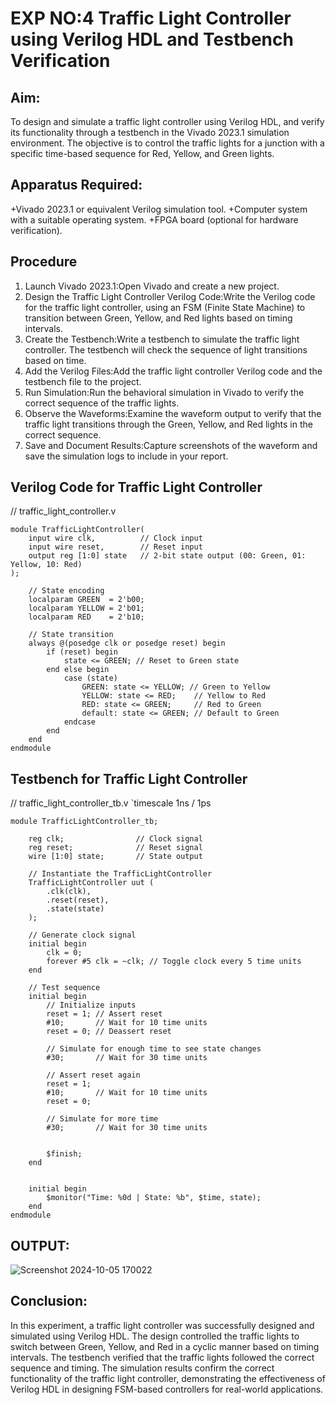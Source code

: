 #   EXP NO:4 Traffic Light Controller using Verilog HDL and Testbench Verification

## Aim:
To design and simulate a traffic light controller using Verilog HDL, and verify its functionality through a testbench in the Vivado 2023.1 simulation environment. The objective is to control the traffic lights for a junction with a specific time-based sequence for Red, Yellow, and Green lights.

## Apparatus Required:
+Vivado 2023.1 or equivalent Verilog simulation tool.
+Computer system with a suitable operating system.
+FPGA board (optional for hardware verification).
## Procedure
1. Launch Vivado 2023.1:Open Vivado and create a new project.
2. Design the Traffic Light Controller Verilog Code:Write the Verilog code for the traffic light controller, using an FSM (Finite State Machine) to transition between Green, Yellow, and Red lights based on timing intervals.
3. Create the Testbench:Write a testbench to simulate the traffic light controller. The testbench will check the sequence of light transitions based on time.
4. Add the Verilog Files:Add the traffic light controller Verilog code and the testbench file to the project.
5. Run Simulation:Run the behavioral simulation in Vivado to verify the correct sequence of the traffic lights.
6. Observe the Waveforms:Examine the waveform output to verify that the traffic light transitions through the Green, Yellow, and Red lights in the correct sequence.
7. Save and Document Results:Capture screenshots of the waveform and save the simulation logs to include in your report.

## Verilog Code for Traffic Light Controller

// traffic_light_controller.v
```
module TrafficLightController(
    input wire clk,          // Clock input
    input wire reset,        // Reset input
    output reg [1:0] state   // 2-bit state output (00: Green, 01: Yellow, 10: Red)
);

    // State encoding
    localparam GREEN  = 2'b00;
    localparam YELLOW = 2'b01;
    localparam RED    = 2'b10;

    // State transition
    always @(posedge clk or posedge reset) begin
        if (reset) begin
            state <= GREEN; // Reset to Green state
        end else begin
            case (state)
                GREEN: state <= YELLOW; // Green to Yellow
                YELLOW: state <= RED;    // Yellow to Red
                RED: state <= GREEN;     // Red to Green
                default: state <= GREEN; // Default to Green
            endcase
        end
    end
endmodule
```
## Testbench for Traffic Light Controller

// traffic_light_controller_tb.v
`timescale 1ns / 1ps
```
module TrafficLightController_tb;

    reg clk;                // Clock signal
    reg reset;              // Reset signal
    wire [1:0] state;       // State output

    // Instantiate the TrafficLightController
    TrafficLightController uut (
        .clk(clk),
        .reset(reset),
        .state(state)
    );

    // Generate clock signal
    initial begin
        clk = 0;
        forever #5 clk = ~clk; // Toggle clock every 5 time units
    end

    // Test sequence
    initial begin
        // Initialize inputs
        reset = 1; // Assert reset
        #10;       // Wait for 10 time units
        reset = 0; // Deassert reset

        // Simulate for enough time to see state changes
        #30;       // Wait for 30 time units

        // Assert reset again
        reset = 1;
        #10;       // Wait for 10 time units
        reset = 0;

        // Simulate for more time
        #30;       // Wait for 30 time units

        
        $finish;
    end

    
    initial begin
        $monitor("Time: %0d | State: %b", $time, state);
    end
endmodule
```
## OUTPUT:
![Screenshot 2024-10-05 170022](https://github.com/user-attachments/assets/86b2655f-59ab-484c-a4b7-3305f87321f4)



## Conclusion:
In this experiment, a traffic light controller was successfully designed and simulated using Verilog HDL. The design controlled the traffic lights to switch between Green, Yellow, and Red in a cyclic manner based on timing intervals. The testbench verified that the traffic lights followed the correct sequence and timing. The simulation results confirm the correct functionality of the traffic light controller, demonstrating the effectiveness of Verilog HDL in designing FSM-based controllers for real-world applications.
